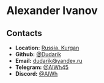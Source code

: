 # Alexander Ivanov

## Contacts

- **Location:** [Russia, Kurgan](https://www.google.com/maps/@55.4559652,65.3045688,12.01z)
- **Github:** [@Dudarik](https://github.com/Dudarik)
- **Email:** [dudarik@yandex.ru](mailto:dudarik@yandex.ru)
- **Telegram:** [@AlWh45](https://t.me/AlWh45)
- **Discord:** [@AlWh](https://discord.com/channels/AlWh#6445)
